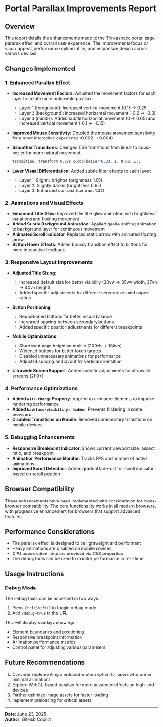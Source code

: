 # Portal Parallax Improvements Report

## Overview

This report details the enhancements made to the Trinkaspace portal page parallax effect and overall user experience. The improvements focus on visual appeal, performance optimization, and responsive design across various devices.

## Changes Implemented

### 1. Enhanced Parallax Effect

- **Increased Movement Factors**: Adjusted the movement factors for each layer to create more noticeable parallax:
  - Layer 1 (foreground): Increased vertical movement (0.15 → 0.25)
  - Layer 2 (background): Increased horizontal movement (-0.2 → -0.3)
  - Layer 3 (middle): Added subtle horizontal movement (0 → 0.05) and increased vertical movement (-0.1 → -0.15)

- **Improved Mouse Sensitivity**: Doubled the mouse movement sensitivity for a more interactive experience (0.002 → 0.004)

- **Smoother Transitions**: Changed CSS transitions from linear to cubic-bezier for more natural movement:
  ```css
  transition: transform 0.08s cubic-bezier(0.33, 1, 0.68, 1);
  ```

- **Layer Visual Differentiation**: Added subtle filter effects to each layer:
  - Layer 1: Slightly brighter (brightness 1.05)
  - Layer 2: Slightly darker (brightness 0.95)
  - Layer 3: Enhanced contrast (contrast 1.02)

### 2. Animations and Visual Effects

- **Enhanced Title Glow**: Improved the title glow animation with brightness variations and floating movement
- **Added Subtle Background Animation**: Applied gentle shifting animation to background layer for continuous movement
- **Animated Scroll Indicator**: Replaced static arrow with animated floating arrow
- **Button Hover Effects**: Added bouncy transition effect to buttons for more interactive feedback

### 3. Responsive Layout Improvements

- **Adjusted Title Sizing**: 
  - Increased default size for better visibility (30vw → 35vw width, 37vh → 40vh height)
  - Added specific adjustments for different screen sizes and aspect ratios

- **Button Positioning**: 
  - Repositioned buttons for better visual balance
  - Increased spacing between secondary buttons
  - Added specific position adjustments for different breakpoints

- **Mobile Optimizations**:
  - Shortened page height on mobile (200vh → 180vh)
  - Widened buttons for better touch targets
  - Disabled unnecessary animations for performance
  - Adjusted spacing and layout for vertical orientation

- **Ultrawide Screen Support**: Added specific adjustments for ultrawide screens (21:9+)

### 4. Performance Optimizations

- **Added `will-change` Property**: Applied to animated elements to improve rendering performance
- **Added `backface-visibility: hidden`**: Prevents flickering in some browsers
- **Disabled Transitions on Mobile**: Removed unnecessary transitions on mobile devices

### 5. Debugging Enhancements

- **Responsive Breakpoint Indicator**: Shows current viewport size, aspect ratio, and breakpoint
- **Animation Performance Monitor**: Tracks FPS and number of active animations
- **Improved Scroll Detection**: Added gradual fade-out for scroll indicator based on scroll position

## Browser Compatibility

These enhancements have been implemented with consideration for cross-browser compatibility. The core functionality works in all modern browsers, with progressive enhancement for browsers that support advanced features.

## Performance Considerations

- The parallax effect is designed to be lightweight and performant
- Heavy animations are disabled on mobile devices
- GPU acceleration hints are provided via CSS properties
- The debug tools can be used to monitor performance in real-time

## Usage Instructions

### Debug Mode

The debug tools can be accessed in two ways:
1. Press `Ctrl+Shift+D` to toggle debug mode
2. Add `?debug=true` to the URL

This will display overlays showing:
- Element boundaries and positioning
- Responsive breakpoint information
- Animation performance metrics
- Control panel for adjusting various parameters

## Future Recommendations

1. Consider implementing a reduced-motion option for users who prefer minimal animations
2. Explore WebGL-based parallax for more advanced effects on high-end devices
3. Further optimize image assets for faster loading
4. Implement preloading for critical assets

---

**Date**: June 23, 2025  
**Author**: GitHub Copilot
